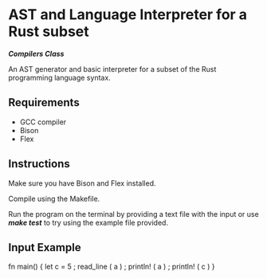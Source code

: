 # AST and Language Interpreter for a Rust subset

***Compilers Class***

An AST generator and basic interpreter for a subset of the Rust programming language syntax.

## Requirements
- GCC compiler
- Bison
- Flex

## Instructions
Make sure you have Bison and Flex installed.

Compile using the Makefile. 

Run the program on the terminal by providing a text file with the input or use ***make test*** to try using the example file provided.

## Input Example

fn main() { let c = 5 ; read_line ( a ) ; println! ( a ) ; println! ( c ) }

